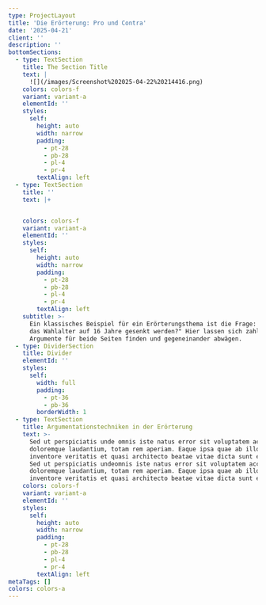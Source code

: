 ```yaml
---
type: ProjectLayout
title: 'Die Erörterung: Pro und Contra'
date: '2025-04-21'
client: ''
description: ''
bottomSections:
  - type: TextSection
    title: The Section Title
    text: |
      ![](/images/Screenshot%202025-04-22%20214416.png)
    colors: colors-f
    variant: variant-a
    elementId: ''
    styles:
      self:
        height: auto
        width: narrow
        padding:
          - pt-28
          - pb-28
          - pl-4
          - pr-4
        textAlign: left
  - type: TextSection
    title: ''
    text: |+


    colors: colors-f
    variant: variant-a
    elementId: ''
    styles:
      self:
        height: auto
        width: narrow
        padding:
          - pt-28
          - pb-28
          - pl-4
          - pr-4
        textAlign: left
    subtitle: >-
      Ein klassisches Beispiel für ein Erörterungsthema ist die Frage: "Sollte
      das Wahlalter auf 16 Jahre gesenkt werden?" Hier lassen sich zahlreiche
      Argumente für beide Seiten finden und gegeneinander abwägen.
  - type: DividerSection
    title: Divider
    elementId: ''
    styles:
      self:
        width: full
        padding:
          - pt-36
          - pb-36
        borderWidth: 1
  - type: TextSection
    title: Argumentationstechniken in der Erörterung
    text: >-
      Sed ut perspiciatis unde omnis iste natus error sit voluptatem accusantium
      doloremque laudantium, totam rem aperiam. Eaque ipsa quae ab illo
      inventore veritatis et quasi architecto beatae vitae dicta sunt explicabo.
      Sed ut perspiciatis undeomnis iste natus error sit voluptatem accusantium
      doloremque laudantium, totam rem aperiam. Eaque ipsa quae ab illo
      inventore veritatis et quasi architecto beatae vitae dicta sunt explicabo.
    colors: colors-f
    variant: variant-a
    elementId: ''
    styles:
      self:
        height: auto
        width: narrow
        padding:
          - pt-28
          - pb-28
          - pl-4
          - pr-4
        textAlign: left
metaTags: []
colors: colors-a
---
```



